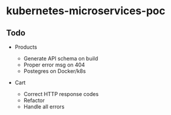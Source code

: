 # kubernetes-microservices-poc

## Todo
* Products
    * Generate API schema on build
    * Proper error msg on 404
    * Postegres on Docker/k8s
    
* Cart
  * Correct HTTP response codes
  * Refactor
  * Handle all errors
